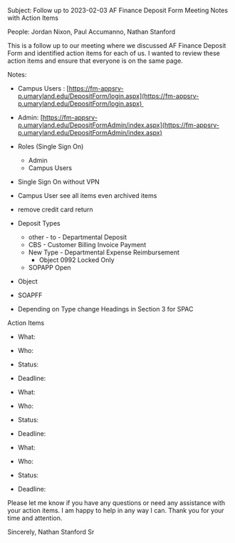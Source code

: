 Subject: 
Follow up to 2023-02-03 AF Finance Deposit Form Meeting Notes with Action Items

People:
Jordan Nixon, Paul Accumanno, Nathan Stanford

This is a follow up to our meeting where we discussed AF Finance Deposit Form and identified action items for each of us. I wanted to review these action items and ensure that everyone is on the same page. 

 Notes:
- Campus Users : [https://fm-appsrv-p.umaryland.edu/DepositForm/login.aspx](https://fm-appsrv-p.umaryland.edu/DepositForm/login.aspx) 
- Admin: [https://fm-appsrv-p.umaryland.edu/DepositFormAdmin/index.aspx](https://fm-appsrv-p.umaryland.edu/DepositFormAdmin/index.aspx)
- Roles (Single Sign On)
	- Admin
	- Campus Users


- Single Sign On without VPN
- Campus User see all items even archived items
- remove credit card return
- Deposit Types
	- other - to - Departmental Deposit
	- CBS - Customer Billing Invoice Payment 
	- New Type - Departmental Expense Reimbursement 
	  - Object 0992 Locked Only 
	- SOPAPP Open
- Object 
- SOAPFF

- Depending on Type change Headings in Section 3 for SPAC

Action Items
- What: 
- Who: 
- Status: 
- Deadline: 

- What: 
- Who: 
- Status: 
- Deadline: 

- What: 
- Who: 
- Status: 
- Deadline: 


Please let me know if you have any questions or need any assistance with your action items. I am happy to help in any way I can. Thank you for your time and attention.  

Sincerely,
Nathan Stanford Sr



